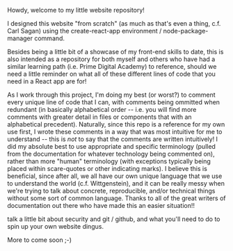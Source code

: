 Howdy, welcome to my little website repository!

I designed this website "from scratch" (as much as that's even a thing, c.f. Carl Sagan)
using the create-react-app environment / node-package-manager command.

Besides being a little bit of a showcase of my front-end skills to date, this is also
intended as a repository for both myself and others who have had a similar learning path
(i.e. Prime Digital Academy) to reference, should we need a little reminder on what all of
these different lines of code that you need in a React app are for!

As I work through this project, I'm doing my best (or worst?) to comment every unique line of code that I can, with comments
being ommitted when redundant (in basically alphabetical order -- i.e. you will find more
comments with greater detail in files or components that with an alphabetical precedent).
Naturally, since this repo is a reference for my own use first, I wrote these comments in a way
that was most intuitive for me to understand -- this is _not_ to say that the comments are
written intuitively! I did my absolute best to use appropriate and specific terminology (pulled
from the documentation for whatever technology being commented on), rather than more "human"
terminology (with exceptions typically being placed within scare-quotes or other indicating marks).
I believe this is beneficial, since after all, we all have our own unique language that we use
to understand the world (c.f. Wittgenstein), and it can be really messy when we're trying to talk
about concrete, reproducible, and/or technical things without some sort of common language.
Thanks to all of the great writers of documentation out there who have made this an easier situation!!

talk a little bit about security and git / github, and what you'll need to do to spin up your own
website dingus.

More to come soon ;-)